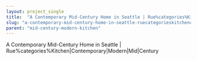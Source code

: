 ```yaml
---
layout: project_single
title:  "A Contemporary Mid-Century Home in Seattle | Rue%categories%Kitchen|Contemporary|Modern|Mid|Century"
slug: "a-contemporary-mid-century-home-in-seattle-ruecategorieskitchencontemporarymodernmidcentury"
parent: "mid-century-modern-kitchen"
---
```

A Contemporary Mid-Century Home in Seattle | Rue%categories%Kitchen|Contemporary|Modern|Mid|Century